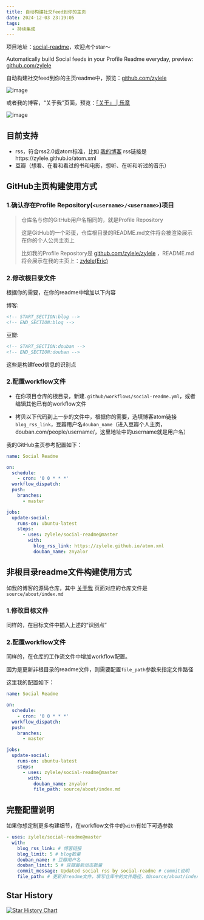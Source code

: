 ```yaml
---
title: 自动构建社交feed到你的主页
date: 2024-12-03 23:19:05
tags: 
  - 持续集成
---
```


项目地址：[social-readme](https://github.com/zylele/social-readme)，欢迎点个star～

Automatically build Social feeds in your Profile Readme everyday, preview: <a href="https://github.com/zylele" target="_blank">github.com/zylele</a>

自动构建社交feed到你的主页readme中，预览：<a href="https://github.com/zylele" target="_blank">github.com/zylele</a>

![image](https://user-images.githubusercontent.com/12383106/233308515-09e00a2a-9277-44a7-ba7b-1e975c50a326.png)

或者我的博客，“关于我”页面，预览：<a href="https://zylele.github.io/about/" target="_blank">「关于」 | 乐章</a>

![image](https://user-images.githubusercontent.com/12383106/233309981-20be571c-92d6-4ff5-b9b1-a7df9049a3ad.png)

## 目前支持

- rss，符合rss2.0或atom标准，比如 [我的博客](https://zylele.github.io/) rss链接是https://zylele.github.io/atom.xml
- 豆瓣（想看、在看和看过的书和电影，想听、在听和听过的音乐）

## GitHub主页构建使用方式

### 1.确认存在Profile Repository(`<username>/<username>`)项目

> 仓库名与你的GitHub用户名相同的，就是Profile Repository
> 
> 这是GitHub的一个彩蛋，仓库根目录的README.md文件将会被渲染展示在你的个人公共主页上
> 
> 比如我的Profile Repository是 [github.com/zylele/zylele](https://github.com/zylele/zylele) ，README.md将会展示在我的主页上：[zylele(Eric)](https://github.com/zylele)

### 2.修改根目录文件

根据你的需要，在你的readme中增加以下内容

博客:
```html
<!-- START_SECTION:blog -->
<!-- END_SECTION:blog -->
```

豆瓣:
```html
<!-- START_SECTION:douban -->
<!-- END_SECTION:douban -->
```

这些是构建feed信息的识别点

### 2.配置workflow文件

- 在你项目仓库的根目录，新建`.github/workflows/social-readme.yml`，或者编辑其他已有的workflow文件

- 拷贝以下代码到上一步的文件中，根据你的需要，选填博客atom链接`blog_rss_link`，豆瓣用户名`douban_name`（进入豆瓣个人主页，douban.com/people/username/，这里地址中的username就是用户名）

我的GitHub主页参考配置如下：

```yml
name: Social Readme

on:
  schedule:
    - cron: '0 0 * * *'
  workflow_dispatch:
  push:
    branches:
      - master

jobs:
  update-social:
    runs-on: ubuntu-latest
    steps:
      - uses: zylele/social-readme@master
        with:
          blog_rss_link: https://zylele.github.io/atom.xml
          douban_name: znyalor
```

## 非根目录readme文件构建使用方式

如我的博客的源码仓库，其中 [关于我](https://zylele.github.io/about/) 页面对应的仓库文件是`source/about/index.md`

### 1.修改目标文件

同样的，在目标文件中插入上述的“识别点”

### 2.配置workflow文件

同样的，在仓库的工作流文件中增加workflow配置。

因为是更新非根目录的readme文件，则需要配置`file_path`参数来指定文件路径

这里我的配置如下：

```yml
name: Social Readme

on:
  schedule:
    - cron: '0 0 * * *'
  workflow_dispatch:
  push:
    branches:
      - master

jobs:
  update-social:
    runs-on: ubuntu-latest
    steps:
      - uses: zylele/social-readme@master
        with:
          douban_name: znyalor
          file_path: source/about/index.md
```

## 完整配置说明

如果你想定制更多构建细节，在workflow文件中的`with`有如下可选参数

```yml
- uses: zylele/social-readme@master
  with:
    blog_rss_link: # 博客链接
    blog_limit: 5 # blog数量
    douban_name: # 豆瓣用户名
    douban_limit: 5 # 豆瓣最新动态数量
    commit_message: Updated social rss by social-readme # commit说明
    file_path: # 更新非readme文件，填写仓库中的文件路径，如source/about/index.md
```

## Star History

[![Star History Chart](https://api.star-history.com/svg?repos=zylele/social-readme&type=Date)](https://star-history.com/#zylele/social-readme&Date)
